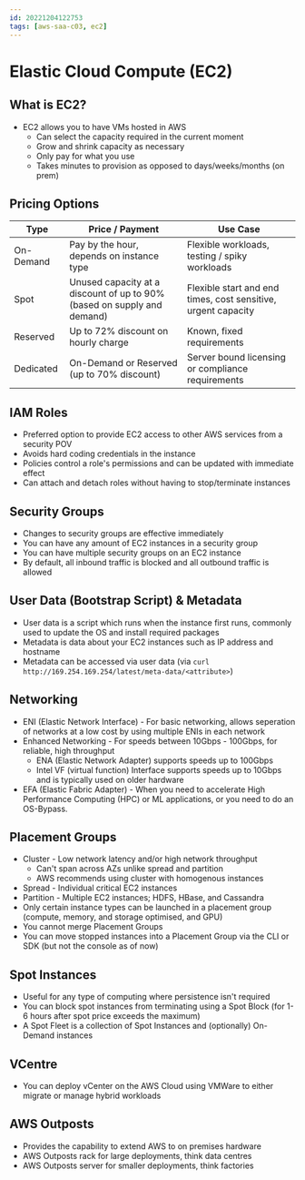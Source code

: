 ```yaml
---
id: 20221204122753
tags: [aws-saa-c03, ec2]
---
```


# Elastic Cloud Compute (EC2)

## What is EC2?

* EC2 allows you to have VMs hosted in AWS
  * Can select the capacity required in the current moment
  * Grow and shrink capacity as necessary
  * Only pay for what you use
  * Takes minutes to provision as opposed to days/weeks/months (on prem)

## Pricing Options

| Type      | Price / Payment                                                         | Use Case                                                      |
|-----------|-------------------------------------------------------------------------|---------------------------------------------------------------|
| On-Demand | Pay by the hour, depends on instance type                               | Flexible workloads, testing / spiky workloads                 |
| Spot      | Unused capacity at a discount of up to 90% (based on supply and demand) | Flexible start and end times, cost sensitive, urgent capacity |
| Reserved  | Up to 72% discount on hourly charge                                     | Known, fixed requirements                                     |
| Dedicated | On-Demand or Reserved (up to 70% discount)                              | Server bound licensing or compliance requirements             |

## IAM Roles

* Preferred option to provide EC2 access to other AWS services from a
  security POV
* Avoids hard coding credentials in the instance
* Policies control a role's permissions and can be updated with
  immediate effect
* Can attach and detach roles without having to stop/terminate instances

## Security Groups

* Changes to security groups are effective immediately
* You can have any amount of EC2 instances in a security group
* You can have multiple security groups on an EC2 instance
* By default, all inbound traffic is blocked and all outbound traffic is
  allowed

## User Data (Bootstrap Script) & Metadata

* User data is a script which runs when the instance first runs, commonly
  used to update the OS and install required packages
* Metadata is data about your EC2 instances such as IP address and hostname
* Metadata can be accessed via user data (via `curl
  http://169.254.169.254/latest/meta-data/<attribute>`)

## Networking

* ENI (Elastic Network Interface) - For basic networking, allows
  seperation of networks at a low cost by using multiple ENIs in each
  network
* Enhanced Networking - For speeds between 10Gbps - 100Gbps, for
  reliable, high throughput
    * ENA (Elastic Network Adapter) supports speeds up to 100Gbps
    * Intel VF (virtual function) Interface supports speeds up to 10Gbps
      and is typically used on older hardware
* EFA (Elastic Fabric Adapter) - When you need to accelerate High
  Performance Computing (HPC) or ML applications, or you need to do an
  OS-Bypass.

## Placement Groups

* Cluster - Low network latency and/or high network throughput
  * Can't span across AZs unlike spread and partition
  * AWS recommends using cluster with homogenous instances
* Spread - Individual critical EC2 instances
* Partition - Multiple EC2 instances; HDFS, HBase, and Cassandra
* Only certain instance types can be launched in a placement group
  (compute, memory, and storage optimised, and GPU)
* You cannot merge Placement Groups
* You can move stopped instances into a Placement Group via the CLI or
  SDK (but not the console as of now)

## Spot Instances

* Useful for any type of computing where persistence isn't required
* You can block spot instances from terminating using a Spot Block (for
  1-6 hours after spot price exceeds the maximum)
* A Spot Fleet is a collection of Spot Instances and (optionally)
  On-Demand instances

## VCentre

* You can deploy vCenter on the AWS Cloud using VMWare to either migrate
  or manage hybrid workloads

## AWS Outposts

* Provides the capability to extend AWS to on premises hardware
* AWS Outposts rack for large deployments, think data centres
* AWS Outposts server for smaller deployments, think factories
